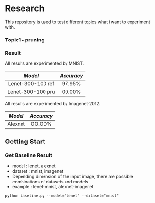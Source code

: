 # Research

This repository is used to test different topics what i want to experiment with.

### Topic1 - pruning

### Result

All results are experimented by MNIST.

*Model* | *Accuracy* 
:---: | :---: 
Lenet-300-100 ref | 97.95%
Lenet-300-100 pru | 00.00% 

All results are experimented by Imagenet-2012.

*Model* | *Accuracy* 
:---: | :---: 
Alexnet | OO.OO% 

## Getting Start
### Get Baseline Result
- model : lenet, alexnet
- dataset : mnist, imagenet
- Depending dimension of the input image, there are possible combinations of datasets and models.
- example : lenet-mnist, alexnet-imagenet
```shell
python baseline.py --model="lenet" --dataset="mnist"
```